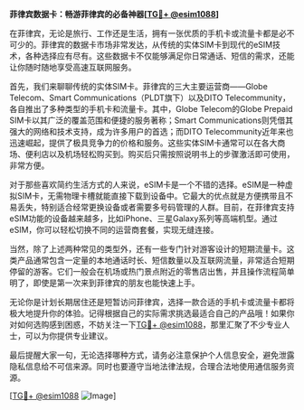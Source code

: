 **菲律宾数据卡：畅游菲律宾的必备神器[[TG💪+ @esim1088](https://t.me/s/esim1088)]**

在菲律宾，无论是旅行、工作还是生活，拥有一张优质的手机卡或流量卡都是必不可少的。菲律宾的数据卡市场非常发达，从传统的实体SIM卡到现代的eSIM技术，各种选择应有尽有。这些数据卡不仅能够满足你日常通话、短信的需求，还能让你随时随地享受高速互联网服务。

首先，我们来聊聊传统的实体SIM卡。菲律宾的三大主要运营商——Globe Telecom、Smart Communications（PLDT旗下）以及DITO Telecommunity，各自推出了多种类型的手机卡和流量卡。其中，Globe Telecom的Globe Prepaid SIM卡以其广泛的覆盖范围和便捷的服务著称；Smart Communications则凭借其强大的网络和技术支持，成为许多用户的首选；而DITO Telecommunity近年来也迅速崛起，提供了极具竞争力的价格和服务。这些实体SIM卡通常可以在各大商场、便利店以及机场轻松购买到。购买后只需按照说明书上的步骤激活即可使用，非常方便。

对于那些喜欢简约生活方式的人来说，eSIM卡是一个不错的选择。eSIM是一种虚拟SIM卡，无需物理卡槽就能直接下载到设备中。它最大的优点就是方便携带且不易丢失，特别适合经常更换设备或者需要多号码管理的人群。目前，在菲律宾支持eSIM功能的设备越来越多，比如iPhone、三星Galaxy系列等高端机型。通过eSIM，你可以轻松切换不同的运营商套餐，实现无缝连接。

当然，除了上述两种常见的类型外，还有一些专门针对游客设计的短期流量卡。这类产品通常包含一定量的本地通话时长、短信数量以及互联网流量，非常适合短期停留的游客。它们一般会在机场或热门景点附近的零售店出售，并且操作流程简单明了，即使是第一次来到菲律宾的朋友也能快速上手。

无论你是计划长期居住还是短暂访问菲律宾，选择一款合适的手机卡或流量卡都将极大地提升你的体验。记得根据自己的实际需求挑选最适合自己的产品哦！如果你对如何选购感到困惑，不妨关注一下[TG💪+ @esim1088](https://t.me/s/esim1088)，那里汇聚了不少专业人士，可以为你提供专业建议。

最后提醒大家一句，无论选择哪种方式，请务必注意保护个人信息安全，避免泄露隐私信息给不可信来源。同时也要遵守当地法律法规，合理合法地使用通信服务资源。

[[TG💪+ @esim1088](https://t.me/s/esim1088) ![Image](https://i.postimg.cc/4NQfJmqS/Snipaste-2025-05-13-00-14-12.png)]